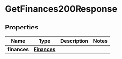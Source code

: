 

# GetFinances200Response


## Properties

| Name | Type | Description | Notes |
|------------ | ------------- | ------------- | -------------|
|**finances** | [**Finances**](Finances.md) |  |  |



